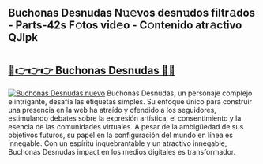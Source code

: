 ## Buchonas Desnudas N𝚞𝚎vos desn𝚞dos filtr𝚊dos - Parts-42s F𝚘tos vid𝚎o - C𝚘ntenido atr𝚊ctivo QJlpk

# <h2><a href="http://mbb56qk.tromn.icu/?c=Buchonas+Desnudas">🔗👉👉👉 Buchonas Desnudas 🔗🔗</a></h2>

[![Buchonas Desnudas nuevo](https://i.imgur.com/pEAQMta.gif)](http://mbb56qk.tromn.icu/?c=Buchonas+Desnudas)
Buchonas Desnudas, un personaje complejo e intrigante, desafía las etiquetas simples. Su enfoque único para construir una presencia en la web ha atraído y ofendido a los seguidores, estimulando debates sobre la expresión artística, el consentimiento y la esencia de las comunidades virtuales. A pesar de la ambigüedad de sus objetivos futuros, su papel en la configuración del mundo en línea es innegable. Con un espíritu inquebrantable y un atractivo innegable, Buchonas Desnudas impact en los medios digitales es transformador.
